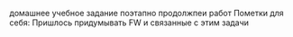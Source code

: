 домашнее учебное задание 
поэтапно продолжпеи работ
Пометки для себя:
Пришлось придумывать FW и связанные с этим задачи 
